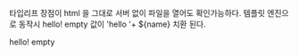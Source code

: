 타입리프 장점이 html 을 그대로 서버 없이 파일을 열어도 확인가능하다.
템플릿 엔진으로 동작시  hello! empty 값이  'hello '+ ${name} 치환 된다.

<p th:text="'hello '+ ${name}">hello! empty</p>